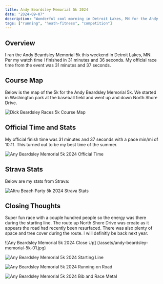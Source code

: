 ```yaml
---
title: Andy Beardsley Memorial 5k 2024
date: "2024-09-07"
description: "Wonderful cool morning in Detroit Lakes, MN for the Andy Beardsley Memorial 5k with a new PR!"
tags: ["running", "heath-fitness", "competition"]
---
```


## Overview

I ran the Andy Beardsley Memorial 5k this weekend in Detroit Lakes, MN. Per my watch time I finished in 31 minutes and 36 seconds. My official race time from the event was 31 minutes and 37 seconds.

## Course Map

Below is the map of the 5k for the Andy Beardsley Memorial 5k. We started in Washington park at the baseball field and went up and down North Shore Drive.

![Dick Beardsley Races 5k Course Map](/assets/andy-beardsley-memorial-5k-course-map.png)

## Official Time and Stats

My official finish time was 31 minutes and 37 seconds with a pace min/mi of 10:11. This turned out to be my best time of the summer.

![Any Beardsley Memorial 5k 2024 Official Time](/assets/andy-beardsley-memorial-5k-official-time.png)


## Strava Stats

Below are my stats from Strava:

![Altru Beach Party 5k 2024 Strava Stats](/assets/andy-beardsley-memorial-5k-strava-stats.png)

## Closing Thoughts

Super fun race with a couple hundred people so the energy was there during the starting line. The route up North Shore Drive was create as it appears the road had recently been resurfaced. There was also plenty of space and tree cover during the route. I will definitly be back next year.

![Any Beardsley Memorial 5k 2024 Close Up] (/assets/andy-beardsley-memorial-5k-01.jpg)

![Any Beardsley Memorial 5k 2024 Starting Line](/assets/andy-beardsley-memorial-5k-02-starting-line.jpg)

![Any Beardsley Memorial 5k 2024 Running on Road](/assets/andy-beardsley-memorial-5k-03.jpg)

![Any Beardsley Memorial 5k 2024 Bib and Race Metal](/assets/andy-beardsley-memorial-5k-04.jpg)

